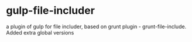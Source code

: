 gulp-file-includer
==================

a plugin of gulp for file includer, based on grunt plugin - grunt-file-include. Added extra global versions

